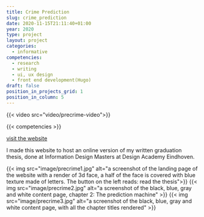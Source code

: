 ```yaml
---
title: Crime Prediction 
slug: crime_prediction
date: 2020-11-15T21:11:40+01:00
year: 2020
type: project
layout: project
categories:
  - informative
competencies:
  - research
  - writing
  - ui, ux design
  - front end development(Hugo)
draft: false
position_in_projects_grid: 1
position_in_column: 5
---
```

{{< video src="video/precrime-video">}}

{{< competencies >}}

[visit the website](https://crimeprediction.info)

I made this website to host an online version of my written graduation thesis, done at Information Design Masters at Design Academy Eindhoven. 

{{< img src="image/precrime1.jpg" alt="a screenshot of the landing page of the website with a render of 3d face, a half of the face is covered with blue texture made of letters. The button on the left reads: read the thesis">}}
{{< img src="image/precrime2.jpg" alt="a screenshot of the black, blue, gray and white content page, chapter 2: The prediction machine" >}}
{{< img src="image/precrime3.jpg" alt="a screenshot of the black, blue, gray and white content page, with all the chapter titles rendered" >}}



